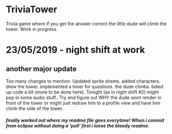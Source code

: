 # TriviaTower
Trivia game where if you get the answer correct the little dude will climb the tower. Work in progress.

# 23/05/2019 - night shift at work
## another major update
Too many changes to mention. Updated sprite sheets. added characters. drew the tower. implemented a timer for questions. the dude climbs. tidied up code a bit (more to be done here). Tonight (as in night shift #2) might pop in some audio stuff.. Try and figure out WHY the dude wont render in front of the tower or might just redraw him to a profile view and have him climb the side of the tower.

##### finally worked out where my readme file goes everytime! When i commit from eclipse without doing a 'pull' first i loose the bloody readme.
